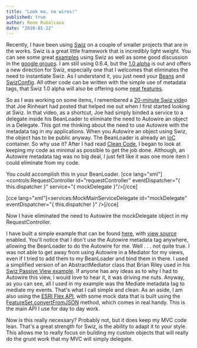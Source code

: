 ```yaml
---
title: "Look ma, no wires!"
published: true
author: Rene Rubalcava
date: "2010-01-22"
---
```


Recently, I have been using [Swiz](http://swizframework.org/docs/) on a couple of smaller projects that are in the works. Swiz is a great little framework that is incredibly light weight. You can see some great [examples](http://swizframework.org/examples/) using Swiz as well as some good discussion in the [google groups](http://groups.google.com/group/swiz-framework). I am still using 0.6.4, but the [1.0 alpha](http://swizframework.org/2009/12/swiz-1-0-0-alpha-released/) is out and offers a new direction for Swiz, especially one that I welcomes that eliminates the need to instantiate Swiz. As I understand it, you just need your [Beans](http://swizframework.org/docs/ioc-container/) and [SwizConfig](http://swizframework.org/docs/configuration/). All other code can be written with the simple use of metadata tags, that Swiz 1.0 alpha will also be offering some [neat features](http://swizframework.org/2009/12/swiz-1-0-reflection-api-and-custom-metadata-processors/).

So as I was working on some items, I remembered a [20-minute Swiz vide](http://www.firemoss.com/index.cfm/2009/10/21/Swiz-in-20-minutes-video--byebye-boilerplate)o that Joe Rinheart had posted that helped me out when I first started looking at Swiz. In that video, as a shortcut, Joe had simply binded a service to a delegate inside his BeanLoader to eliminate the need to Autowire an object in a Delegate. This got me thinking about the need to use Autowire with the metadata tag in my applications. When you Autowire an object using Swiz, the object has to be public anyway. The BeanLoader is already an [IoC](http://martinfowler.com/bliki/InversionOfControl.html) container. So why use it? After I had read [Clean Code](http://www.amazon.com/Clean-Code-Handbook-Software-Craftsmanship/dp/0132350882), I began to look at keeping my code as minimal as possible to get the job done. Although, an Autowire metadata tag was no big deal, I just felt like it was one more item I could eliminate from my code.

You could accomplish this in your BeanLoader. \[cce lang="xml"\]<controls:RequestController id="requestController" eventDispatcher="{ this.dispatcher }" service="{ mockDelegate }"/>\[/cce\]

\[cce lang="xml"\]<services:MockMainServiceDelegate id="mockDelegate" eventDispatcher="{ this.dispatcher }" />\[/cce\]

Now I have eliminated the need to Autowire the mockDelegate object in my RequestController.

I have built a simple example that can be found [here](http://odoe.net/thelab/flex/swiznowires/Index.html), with [view source](http://odoe.net/thelab/flex/swiznowires/srcview/index.html) enabled. You'll notice that I don't use the Autowire metadata tag anywhere, allowing the BeanLoader to do the Autowire for me. Well . . . not quite true. I was not able to get away from using Autowire in a Mediator for my views, even if I tried to add them to my BeanLoader and bind them in there. I used a simplified version of an AbstractMediator class that Brian Riley used in his [Swiz Passive View example](http://www.webappsolution.com/wordpress/2010/01/06/swiz-passive-view-example-part-1/). If anyone has any ideas as to why I had to Autowire this view, I would love to hear it, it was driving me nuts. Anyway, as you can see, all I used in my example was the Mediate metadata tag to mediate my events. That's what I call simple and clean. As an aside, I am also using the [ESRI Flex API](http://resources.esri.com/arcgisserver/apis/flex/), with some mock data that is built using the [FeatureSet.convertFromJSON](http://resources.esri.com/help/9.3/arcgisserver/apis/flex/apiref/com/esri/ags/tasks/FeatureSet.html#convertFromJSON()) method, which comes in real handy. This is the main API I use for day to day work.

Now is this really necessary? Probably not, but it does keep my MVC code lean. That's a great strength for Swiz, is the ability to adapt it to your style. This allows me to really focus on building my custom objects that will really do the grunt work that my MVC will simply delegate.
